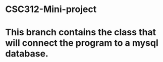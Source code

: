 # CSC312-Mini-project

# This branch contains the class that will connect the program to a mysql database.
